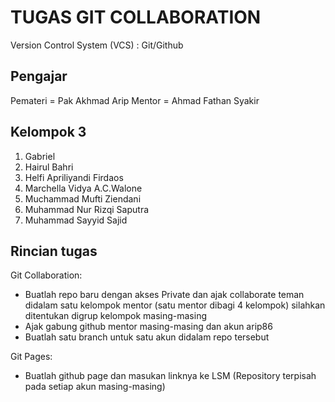 # TUGAS GIT COLLABORATION
Version Control System (VCS) : Git/Github

## Pengajar
Pemateri = Pak Akhmad Arip
Mentor = Ahmad Fathan Syakir

## Kelompok 3
1. Gabriel
2. Hairul Bahri
3. Helfi Apriliyandi Firdaos
4. Marchella Vidya A.C.Walone
5. Muchammad Mufti Ziendani
6. Muhammad Nur Rizqi Saputra
7. Muhammad Sayyid Sajid

## Rincian tugas

Git Collaboration:
- Buatlah repo baru dengan akses Private dan ajak collaborate teman didalam satu kelompok mentor (satu mentor dibagi 4 kelompok) silahkan ditentukan digrup kelompok masing-masing 
- Ajak gabung github mentor masing-masing dan akun arip86
- Buatlah satu branch untuk satu akun didalam repo tersebut

Git Pages:
- Buatlah github page dan masukan linknya ke LSM (Repository terpisah pada setiap akun masing-masing)
